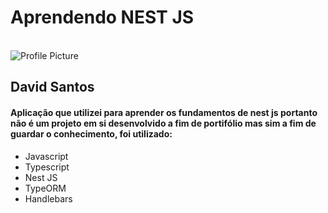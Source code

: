 <h1>Aprendendo NEST JS</h1>
<br />
<img src="https://github.com/coderdavidgs.png" alt="Profile Picture "/>
<h2>David Santos</h2>
<h4>Aplicação que utilizei para aprender os fundamentos de nest js portanto não é um projeto em si desenvolvido a fim de portifólio mas sim a fim de guardar o conhecimento, foi utilizado:</h4>
<ul>
  <li>Javascript</li>
  <li>Typescript</li>
  <li>Nest JS</li>
  <li>TypeORM</li>
  <li>Handlebars</li>
</ul>
